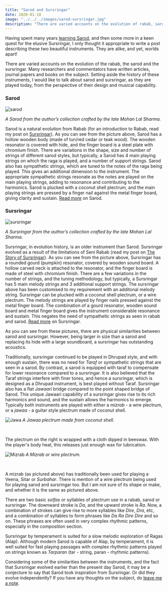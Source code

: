 ```yaml
---
title: "Sarod and Sursringar"
date: 2020-01-18
image: "../../../images/sarod-sursringar.jpg"
description: "There are varied accounts on the evolution of rabab, sarod and sursringar. Many have written articles, journal papers and books on the subject. Not focussing too much on the history and evolution of these instruments, I am interested in talking about the Sarod and Sursringar, and their commonalities and differences."
---
```

Having spent many years [learning Sarod](/about/#early-days-and-music-training), and then some more in a keen quest for the elusive Sursringar, I only thought it appropriate to write a post describing these two beautiful instruments. They are alike, and yet, worlds apart!

There are varied accounts on the evolution of the rabab, the sarod and the sursringar. Many researchers and commentators have written articles, journal papers and books on the subject. Setting aside the history of these instruments, I would like to talk about sarod and sursringar, as they are played today, from the perspective of their design and musical capability.

<notice-box>

### Sarod

![sarod](sarod.jpg)

*A Sarod from the author’s collection crafted by the late Mohan Lal Sharma.*

Sarod is a natural evolution from Rabab (for an introduction to Rabab, read my post on [Sursringar](/blog/sursringar-blog/#rabab)). As you can see from the picture above, Sarod has a hollow wooden body (made of tun/red cedar or teak wood). The wooden resonator is covered with hide, and the finger board is a steel plate with chromium finish. There are variations in the shape, size and number of strings of different sarod styles, but typically, a Sarod has 4 main playing strings on which the raga is played, and a number of support strings. Sarod also has sympathetic strings, which are tuned to the notes of the raga being played. This gives an additional dimension to the instrument. The appropriate sympathetic strings resonate as the notes are played on the main playing strings, adding to resonance and contributing to the harmonics. Sarod is plucked with a coconut shell plectrum, and the main playing strings are pressed by a finger nail against the metal finger board, giving clarity and sustain. [Read more](https://en.m.wikipedia.org/wiki/Sarod) on Sarod.

</notice-box>

<notice-box>

### Sursringar

![sursringar](sursringar.jpg)

*A Sursringar from the author’s collection crafted by the late Mohan Lal Sharma.*

Sursringar, in evolution history, is an older instrument than Sarod. Sursringar evolved as a result of the limitations of Seni Rabab (read my post on [The Story of Sursringar](/blog/sursringar-blog)). As you can see from the picture above, Sursringar has a rounded gourd (pumpkin) resonator, covered by wooden sound board. A hollow carved neck is attached to the resonator, and the finger board is made of steel with chromium finish. There are a few variations in the number of strings, and the tuning methodology, but typically, a Sursringar has 5 main melody strings and 3 additional support strings. The sursringar above has been customised to my requirement with an additonal melody string. Sursringar can be plucked with a coconut shell plectrum, or a wire plectrum. The melody strings are played by finger nails pressed against the metal finger board. The combination of a gourd resonator, wooden sound board and metal finger board gives the instrument considerable resonance and sustain. This negates the need of sympathetic strings as seen in rabab and sarod. [Read more](https://en.m.wikipedia.org/wiki/Sursingar) on Sursringar.

</notice-box>

As you can see from these pictures, there are physical similarities between sarod and sursringar. However, being larger in size than a sarod and replacing its hide with a large soundboard, a sursringar has outstanding acoustics.

Traditionally, sursringar continued to be played in Dhrupad style, and with enough sustain, there was no need for *Taraf* or sympathetic strings that are seen in a sarod. By contrast, a sarod is equipped with taraf to compensate for lower resonance compared to a sursringar. It is also believed that the Taraf strings interfere with finer tones, and hence a sursringar, which is designed as a Dhrupad instrument, is best played without Taraf. Sursringar also has a flat *Jawaari* bridge compared to the point shaped bridge of Sarod. This unique Jawaari capability of a sursringar gives rise to its rich harmonics and sound, and the sustain allows the harmonics to emerge. Typically both instruments are played with either a *mizrab* - a wire plectrum, or a *jawaa* - a guitar style plectrum made of coconut shell.

![Jawa](jawa.jpg)
*A Jawaa plectrum made from coconut shell.*

<br>

The plectrum on the right is wrapped with a cloth dipped in beeswax. With the player's body heat, this releases just enough wax for lubrication.

![Mizrab](mizrab.jpg)
*A Mizrab or wire plectrum.*

<br>

A mizrab (as pictured above) has traditionally been used for playing a Veena, Sitar or *Surbahar*. There is mention of a wire plectrum being used for playing sarod and sursringar too. But I am not sure of its shape or make, and whether it is the same as pictured above.

There are two basic *solfas* or syllables of plectrum use in a rabab, sarod or sursringar. The downward stroke is *Da*, and the upward stroke is *Ra*. Now, a combination of strokes can give rise to more syllables like *Dire*, *Dra*, etc, and a combination of syllables to form phrases like *Da Ra Dire Dire* and so on. These phrases are often used in very complex rhythmic patterns, especially in the composition section.

Sursringar by temperament is suited for a slow melodic exploration of Ragas (Alap). Although modern Sarod is capable of Alap, by temperament, it is well suited for fast playing passages with complex rhythmic patterns played on strings known as *Tarparan* (tar - string, paran - rhythmic patterns).

Considering some of the similarities between the instruments, and the fact that Sursringar evolved earlier than the present day Sarod, it may be a conjecture to say that Sarod took inspiration from Sursringar. Or did they evolve independently? If you have any thoughts on the subject, do [leave me a note](/contact/#leave-a-message).

